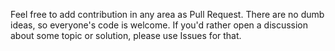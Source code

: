 Feel free to add contribution in any area as Pull Request. There are no dumb ideas, so everyone's code is welcome.
If you'd rather open a discussion about some topic or solution, please use Issues for that.
